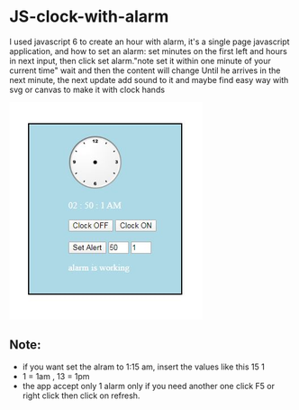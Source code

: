 # JS-clock-with-alarm
I used javascript 6 to create an hour with alarm, it's a single page javascript application, and how to set an alarm: set minutes on the first left and hours in next input, then click set alarm."note set it within one minute of your current time" wait and then the content will change Until he arrives in the next minute, the next update add sound to it and maybe find easy way with svg or canvas to make it with clock hands



![image](clock.JPG)

## Note:
*  if you want set the alram to 1:15 am, insert the values like this 15 1 
*  1 = 1am , 13 = 1pm
*  the app accept only 1 alarm only if you need another one click F5 or right click then click on refresh. 
